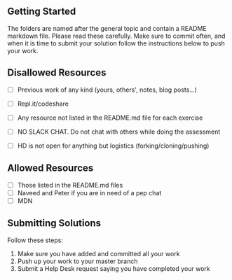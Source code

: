 ## Getting Started
The folders are named after the general topic and contain a README markdown file. Please read these carefully.
Make sure to commit often, and when it is time to submit your solution follow the instructions below to push your work.

## Disallowed Resources
- [ ] Previous work of any kind (yours, others', notes, blog posts...)
- [ ] Repl.it/codeshare
- [ ] Any resource not listed in the README.md file for each exercise
- [ ] NO SLACK CHAT. Do not chat with others while doing the assessment
- [ ] HD is not open for anything but logistics (forking/cloning/pushing)


## Allowed Resources
- [ ] Those listed in the README.md files
- [ ] Naveed and Peter if you are in need of a pep chat 
- [ ] MDN

## Submitting Solutions

Follow these steps:

1. Make sure you have added and committed all your work
2. Push up your work to your master branch 
3. Submit a Help Desk request saying you have completed your work
